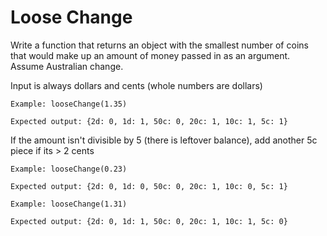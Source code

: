 # Loose Change

Write a function that returns an object with the smallest number of coins that would make up an amount of money passed in as an argument. Assume Australian change.

Input is always dollars and cents (whole numbers are dollars)

```
Example: looseChange(1.35)

Expected output: {2d: 0, 1d: 1, 50c: 0, 20c: 1, 10c: 1, 5c: 1}
```

If the amount isn't divisible by 5 (there is leftover balance), add another 5c piece if its > 2 cents

```
Example: looseChange(0.23)

Expected output: {2d: 0, 1d: 0, 50c: 0, 20c: 1, 10c: 0, 5c: 1}

Example: looseChange(1.31)

Expected output: {2d: 0, 1d: 1, 50c: 0, 20c: 1, 10c: 1, 5c: 0}
```
